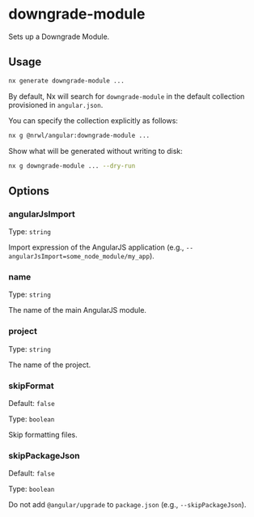 # downgrade-module

Sets up a Downgrade Module.

## Usage

```bash
nx generate downgrade-module ...
```

By default, Nx will search for `downgrade-module` in the default collection provisioned in `angular.json`.

You can specify the collection explicitly as follows:

```bash
nx g @nrwl/angular:downgrade-module ...
```

Show what will be generated without writing to disk:

```bash
nx g downgrade-module ... --dry-run
```

## Options

### angularJsImport

Type: `string`

Import expression of the AngularJS application (e.g., `--angularJsImport=some_node_module/my_app`).

### name

Type: `string`

The name of the main AngularJS module.

### project

Type: `string`

The name of the project.

### skipFormat

Default: `false`

Type: `boolean`

Skip formatting files.

### skipPackageJson

Default: `false`

Type: `boolean`

Do not add `@angular/upgrade` to `package.json` (e.g., `--skipPackageJson`).
